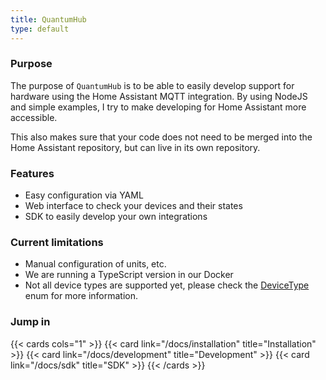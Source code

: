 ```yaml
---
title: QuantumHub
type: default
---
```


### Purpose

The purpose of `QuantumHub` is to be able to easily develop support for hardware using the Home Assistant MQTT integration. By using NodeJS and simple examples, I try to make developing for Home Assistant more accessible.

This also makes sure that your code does not need to be merged into the Home Assistant repository, but can live in its own repository.

### Features

- Easy configuration via YAML
- Web interface to check your devices and their states
- SDK to easily develop your own integrations

### Current limitations

- Manual configuration of units, etc.
- We are running a TypeScript version in our Docker
- Not all device types are supported yet, please check the [DeviceType](https://github.com/sorted-bits/quantumhub-sdk/blob/main/src/enums/device-type.ts) enum for more information.

### Jump in

{{< cards cols="1" >}}
  {{< card link="/docs/installation" title="Installation" >}}
  {{< card link="/docs/development" title="Development" >}}
  {{< card link="/docs/sdk" title="SDK" >}}
{{< /cards >}}
